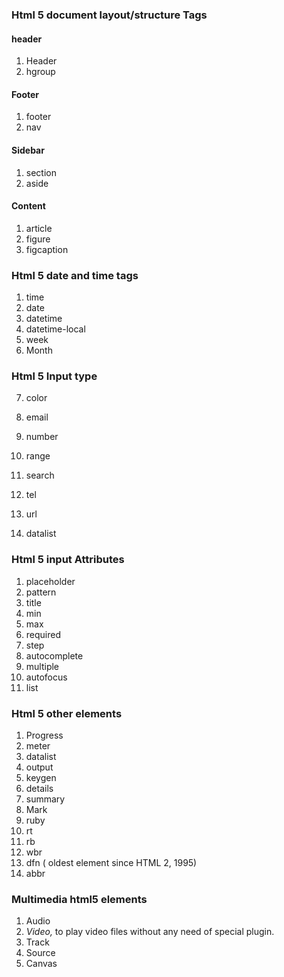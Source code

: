 ### Html 5 document layout\/structure  Tags

#### header

1. Header 
2. hgroup

#### Footer

1. footer 
2. nav

#### Sidebar

1. section
2. aside

#### Content

1. article 
2. figure
3. figcaption

### Html 5 date and time tags

1. time
2. date
3. datetime
4. datetime-local
5. week
6. Month

  ### Html 5 Input type

7. color

8. email

9. number

10. range

11. search
12. tel
13. url
14. datalist

### Html 5 input Attributes

1. placeholder
2. pattern
3. title
4. min
5. max
6. required
7. step
8. autocomplete
9. multiple
10. autofocus
11. list

### Html 5 other elements

1. Progress
2. meter
3. datalist
4. output
5. keygen
6. details
7. summary
8. Mark
9. ruby
10. rt
11. rb
12. wbr
13. dfn \( oldest element since HTML 2, 1995\)
14. abbr

### Multimedia html5 elements

1. Audio
2. _Video,_ to play video files without any need of special plugin.
3. Track
4. Source
5. Canvas

